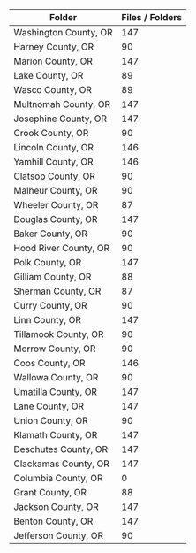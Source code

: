 | Folder                |   Files / Folders |
|-----------------------|-------------------|
| Washington County, OR |               147 |
| Harney County, OR     |                90 |
| Marion County, OR     |               147 |
| Lake County, OR       |                89 |
| Wasco County, OR      |                89 |
| Multnomah County, OR  |               147 |
| Josephine County, OR  |               147 |
| Crook County, OR      |                90 |
| Lincoln County, OR    |               146 |
| Yamhill County, OR    |               146 |
| Clatsop County, OR    |                90 |
| Malheur County, OR    |                90 |
| Wheeler County, OR    |                87 |
| Douglas County, OR    |               147 |
| Baker County, OR      |                90 |
| Hood River County, OR |                90 |
| Polk County, OR       |               147 |
| Gilliam County, OR    |                88 |
| Sherman County, OR    |                87 |
| Curry County, OR      |                90 |
| Linn County, OR       |               147 |
| Tillamook County, OR  |                90 |
| Morrow County, OR     |                90 |
| Coos County, OR       |               146 |
| Wallowa County, OR    |                90 |
| Umatilla County, OR   |               147 |
| Lane County, OR       |               147 |
| Union County, OR      |                90 |
| Klamath County, OR    |               147 |
| Deschutes County, OR  |               147 |
| Clackamas County, OR  |               147 |
| Columbia County, OR   |                 0 |
| Grant County, OR      |                88 |
| Jackson County, OR    |               147 |
| Benton County, OR     |               147 |
| Jefferson County, OR  |                90 |